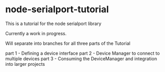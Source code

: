# node-serialport-tutorial
This is a tutorial for the node serialport library


Currently a work in progress. 

Will separate into branches for all three parts of the Tutorial

part 1 - Defining a device interface
part 2 - Device Manager to connect to multiple devices
part 3 - Consuming the DeviceManager and integration into larger projects
